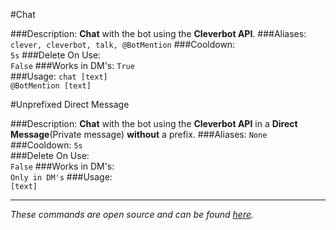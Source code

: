 #Chat
>
###Description:
**Chat** with the bot using the **Cleverbot API**.
###Aliases:
`clever, cleverbot, talk, @BotMention`
###Cooldown:  
`5s`
###Delete On Use:  
`False`
###Works in DM's:
`True`  
###Usage: 
`chat [text]`  
`@BotMention [text]`


#Unprefixed Direct Message
>
###Description:
**Chat** with the bot using the **Cleverbot API** in a **Direct Message**(Private message) **without** a prefix.
###Aliases:
`None`
###Cooldown:
`5s`  
###Delete On Use:  
`False`
###Works in DM's:  
`Only in DM's`
###Usage:  
`[text]`

---
*These commands are open source and can be found [here](https://github.com/hsiW/WishBot/tree/v6/commands/cleverbot).*